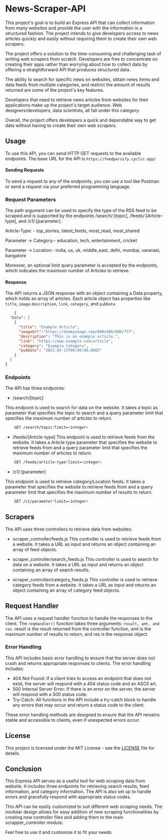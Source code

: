 # News-Scraper-API

This project's goal is to build an Express API that can collect information from many websites and provide the user with the information in a structured fashion. The project intends to give developers access to news articles quickly and easily without requiring them to create their own web scrapers.

The project offers a solution to the time-consuming and challenging task of writing web scrapers from scratch. Developers are free to concentrate on creating their apps rather than worrying about how to collect data by offering a straightforward API that produces structured data.

The ability to search for specific news on websites, obtain news items and data feeds from multiple categories, and restrict the amount of results returned are some of the project's key features.

Developers that need to retrieve news articles from websites for their applications make up the project's target audience. Web designers/developers, data scientists, all fall under this category.

Overall, the project offers developers a quick and dependable way to get data without having to create their own web scrapers.


## Usage

To use this API, you can send HTTP GET requests to the available endpoints. The base URL for the API is `https://feedparsify.cyclic.app/`

#### Sending Requests

To send a request to any of the endpoints, you can use a tool like Postman or send a request via your preferred programming language.

### Request Parameters

The path argument can be used to specify the type of the RSS feed to be scraped and is supported by the endpoints /search/:[topic], /feeds/:[Article-type], and /c1/:[parameter].

Article-Type: - top_stories, latest_feeds, most_read, most_shared

Parameter -> Category:- education, tech, entertainment, cricket

Parameter -> Location:- india, us, uk, middle_east, delhi, mumbai, varanasi, bangalore

Moreover, an optional limit query parameter is accepted by the endpoints, which indicates the maximum number of Articles to retrieve.

#### Response

The API returns a JSON response with an object containing a Data property, which holds an array of articles. Each article object has properties like `title`, `image` `description`, `link`, `category`, and `pubDate`.

```json
    {
  "Data": [
    {
      "title": "Example Article",
      "imageUrl":"https://dummyimage.com/600x400/000/fff",
      "description": "This is an example article.",
      "link": "https://www.example.com/article",
      "category": "Example Category",
      "pubDate": "2022-03-13T00:00:00.000Z"
    }
  ]
}
```


### Endpoints

The API has three endpoints:

- /search/[topic]

This endpoint is used to search for data on the website. It takes a topic as parameter that specifies the topic to search and a query parameter limit that specifies the maximum number of articles to return.

```sh
    GET /search/topic?limit=<integer>
```

 - /feeds/[Article-type]
This endpoint is used to retrieve feeds from the website. It takes a Article type parameter that specifies the website to retrieve feeds from and a query parameter limit that specifies the maximum number of articles to return.

```sh
    GET /feeds/article-type?limit=<integer>
```

- /c1/:[parameter]

This endpoint is used to retrieve category/Location feeds. It takes a parameter that specifies the website to retrieve feeds from and a query parameter limit that specifies the maximum number of results to return.

```sh
    GET /c1/parameter?limit=<integer>
```

## Scrapers
The API uses three controllers to retrieve data from websites:

- scraper_controller/feeds.js
This controller is used to retrieve feeds from a website. It takes a URL as input and returns an object containing an array of feed objects.

- scraper_controller/search_feeds.js
This controller is used to search for data on a website. It takes a URL as input and returns an object containing an array of search results.

- scraper_controller/category_feeds.js
This controller is used to retrieve category feeds from a website. It takes a URL as input and returns an object containing an array of category feed objects.

## Request Handler
The API uses a request handler function to handle the responses to the client. The `reqHandler()` function takes three arguments: `result, amt, and res`. result is the result returned from the controller function, amt is the maximum number of results to return, and res is the response object.

### Error Handling

This API includes basic error handling to ensure that the server does not crash and returns appropriate responses to clients. The error handling includes:

- 404 Not Found: If a client tries to access an endpoint that does not exist, the server will respond with a 404 status code and an ASCII art.
- 500 Internal Server Error: If there is an error on the server, the server will respond with a 500 status code.
- Try-Catch: All functions in the API include a try-catch block to handle any errors that may occur and return a status code to the client.

These error handling methods are designed to ensure that the API remains stable and accessible to clients, even if unexpected errors occur.

## License

This project is licensed under the MIT License - see the [LICENSE](LICENSE) file for details.

## Conclusion

This Express API serves as a useful tool for web scraping data from website. It includes three endpoints for retrieving search results, feed information, and category information. The API is also set up to handle errors and gracefully respond with appropriate status codes.

This API can be easily customized to suit different web scraping needs. The modular design allows for easy addition of new scraping functionalities by creating new controller files and adding them to the main scrapper_controller module.

Feel free to use it and customize it to fit your needs.

